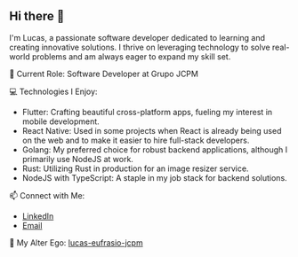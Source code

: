 ## Hi there 👋

I'm Lucas, a passionate software developer dedicated to learning and creating innovative solutions. I thrive on leveraging technology to solve real-world problems and am always eager to expand my skill set.

🌱 Current Role: Software Developer at Grupo JCPM

💻 Technologies I Enjoy:

- Flutter: Crafting beautiful cross-platform apps, fueling my interest in mobile development.
- React Native: Used in some projects when React is already being used on the web and to make it easier to hire full-stack developers.
- Golang: My preferred choice for robust backend applications, although I primarily use NodeJS at work.
- Rust: Utilizing Rust in production for an image resizer service.
- NodeJS with TypeScript: A staple in my job stack for backend solutions.

📫 Connect with Me:

- [LinkedIn](https://linkedin.com/in/lucaswilliameufrasio/)
- [Email](mailto:lucaswilliameufrasio@gmail.com)

👥 My Alter Ego: [lucas-eufrasio-jcpm](https://github.com/lucas-eufrasio-jcpm)
